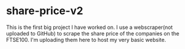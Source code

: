 # share-price-v2

This is the first big project I have worked on. I use a webscraper(not uploaded to GitHub) to scrape the share price of the companies on the FTSE100. I'm uploading them here to
host my very basic website.
